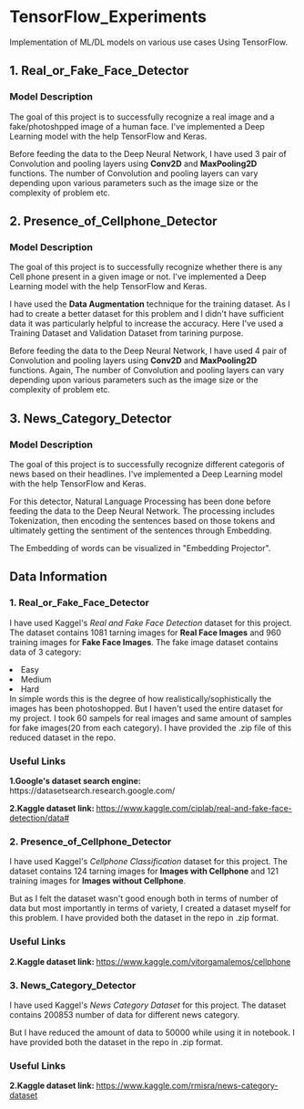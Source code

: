 # TensorFlow_Experiments
Implementation of ML/DL models on various use cases Using TensorFlow.

<h2>1. Real_or_Fake_Face_Detector</h2>

<h3> Model Description</h3>
The goal of this project is to successfully recognize a real image and a fake/photoshpped image of a human face. I've implemented a Deep Learning model with the help TensorFlow and Keras.


Before feeding the data to the Deep Neural Network, I have used 3 pair of Convolution and pooling layers using <b>Conv2D</b> and <b>MaxPooling2D</b> functions. The number of Convolution and pooling layers can vary depending upon various parameters such as the image size or the complexity of problem etc.

<h2>2. Presence_of_Cellphone_Detector</h2>

<h3> Model Description</h3>
The goal of this project is to successfully recognize whether there is any Cell phone present in a given image or not. I've implemented a Deep Learning model with the help TensorFlow and Keras.

I have used the <b>Data Augmentation</b> technique for the training dataset. As I had to create a better dataset for this problem and I didn't have sufficient data it was particularly helpful to increase the accuracy. Here I've used a Training Dataset and Validation Dataset from tarining purpose.

Before feeding the data to the Deep Neural Network, I have used 4 pair of Convolution and pooling layers using <b>Conv2D</b> and <b>MaxPooling2D</b> functions. Again, The number of Convolution and pooling layers can vary depending upon various parameters such as the image size or the complexity of problem etc.

<h2>3. News_Category_Detector</h2>

<h3> Model Description</h3>
The goal of this project is to successfully recognize different categoris of news based on their headlines. I've implemented a Deep Learning model with the help TensorFlow and Keras.


For this detector, Natural Language Processing has been done before feeding the data to the Deep Neural Network. The processing includes Tokenization, then encoding the sentences based on those tokens and ultimately getting the sentiment of the sentences through Embedding.

The Embedding of words can be visualized in "Embedding Projector". 

<h2>Data Information</h2>

<h3>1. Real_or_Fake_Face_Detector</h3>

I have used Kaggel's <i>Real and Fake Face Detection</i> dataset for this project. The dataset contains 1081 tarning images for <b>Real Face Images</b> and 960 training images for <b>Fake Face Images</b>. The fake image dataset contains data of 3 category:
<li>Easy</li>
<li>Medium</li>
<li>Hard</li>
In simple words this is the degree of how realistically/sophistically the images has been photoshopped. But I haven't used the entire dataset for my project. I took 60 sampels for real images and same amount of samples for fake images(20 from each category). I have provided the .zip file of this reduced dataset in the repo.

<h3>Useful Links</h3>
<strong>1.Google's dataset search engine: </strong>https://datasetsearch.research.google.com/

<strong>2.Kaggle dataset link: </strong>https://www.kaggle.com/ciplab/real-and-fake-face-detection/data#

<h3>2. Presence_of_Cellphone_Detector</h3>

I have used Kaggel's <i>Cellphone Classification</i> dataset for this project. The dataset contains 124 tarning images for <b>Images with Cellphone</b> and 121 training images for <b>Images without Cellphone</b>. 

But as I felt the dataset wasn't good enough both in terms of number of data but most importantly in terms of variety, I created a dataset myself for this problem. I have provided both the dataset in the repo in .zip format.

<h3>Useful Links</h3>

<strong>2.Kaggle dataset link: </strong>https://www.kaggle.com/vitorgamalemos/cellphone

<h3>3. News_Category_Detector</h3>

I have used Kaggel's <i>News Category Dataset</i> for this project. The dataset contains 200853 number of data for different news category. 

But I have reduced the amount of data to 50000 while using it in notebook. I have provided both the dataset in the repo in .zip format.

<h3>Useful Links</h3>

<strong>2.Kaggle dataset link: </strong>https://www.kaggle.com/rmisra/news-category-dataset




